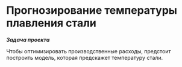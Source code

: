 # Прогнозирование температуры плавления стали

___Задача проекта___ 

Чтобы оптимизировать производственные расходы, предстоит построить модель, которая предскажет температуру стали.


```python

```
